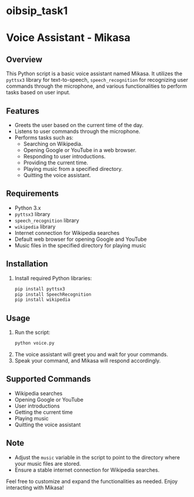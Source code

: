 # oibsip_task1

# Voice Assistant - Mikasa

## Overview
This Python script is a basic voice assistant named Mikasa. It utilizes the `pyttsx3` library for text-to-speech, `speech_recognition` for recognizing user commands through the microphone, and various functionalities to perform tasks based on user input.

## Features
- Greets the user based on the current time of the day.
- Listens to user commands through the microphone.
- Performs tasks such as:
  - Searching on Wikipedia.
  - Opening Google or YouTube in a web browser.
  - Responding to user introductions.
  - Providing the current time.
  - Playing music from a specified directory.
  - Quitting the voice assistant.

## Requirements
- Python 3.x
- `pyttsx3` library
- `speech_recognition` library
- `wikipedia` library
- Internet connection for Wikipedia searches
- Default web browser for opening Google and YouTube
- Music files in the specified directory for playing music

## Installation
1. Install required Python libraries:
   ```bash
   pip install pyttsx3
   pip install SpeechRecognition
   pip install wikipedia
   ```

## Usage
1. Run the script:
   ```bash
   python voice.py
   ```
2. The voice assistant will greet you and wait for your commands.
3. Speak your command, and Mikasa will respond accordingly.

## Supported Commands
- Wikipedia searches
- Opening Google or YouTube
- User introductions
- Getting the current time
- Playing music
- Quitting the voice assistant

## Note
- Adjust the `music` variable in the script to point to the directory where your music files are stored.
- Ensure a stable internet connection for Wikipedia searches.

Feel free to customize and expand the functionalities as needed. Enjoy interacting with Mikasa!
```
